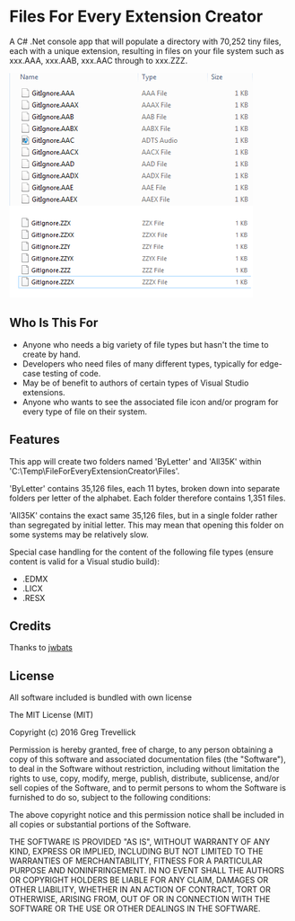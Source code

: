 # Files For Every Extension Creator

A C# .Net console app that will populate a directory with 70,252 tiny files, each with a unique extension, resulting in files on your file system such as xxx.AAA, xxx.AAB, xxx.AAC through to xxx.ZZZ.

![File1](winExpl.png)

## Who Is This For
* Anyone who needs a big variety of file types but hasn't the time to create by hand.
* Developers who need files of many different types, typically for edge-case testing of code.
* May be of benefit to authors of certain types of Visual Studio extensions.
* Anyone who wants to see the associated file icon and/or program for every type of file on their system.

## Features

This app will create two folders named 'ByLetter' and 'All35K' within 'C:\Temp\FileForEveryExtensionCreator\Files'. 

'ByLetter' contains 35,126 files, each 11 bytes, broken down into separate folders per letter of the alphabet. Each folder therefore contains 1,351 files. 

'All35K' contains the exact same 35,126 files, but in a single folder rather than segregated by initial letter. This may mean that opening this folder on some systems may be relatively slow.

Special case handling for the content of the following file types (ensure content is valid for a Visual studio build):
* .EDMX
* .LICX
* .RESX

## Credits

Thanks to [jwbats](https://github.com/jwbats/EdmxStuff)

## License

All software included is bundled with own license

The MIT License (MIT)

Copyright (c) 2016 Greg Trevellick

Permission is hereby granted, free of charge, to any person obtaining a copy of this software and associated documentation files (the "Software"), to deal in the Software without restriction, including without limitation the rights to use, copy, modify, merge, publish, distribute, sublicense, and/or sell copies of the Software, and to permit persons to whom the Software is furnished to do so, subject to the following conditions:

The above copyright notice and this permission notice shall be included in all copies or substantial portions of the Software.

THE SOFTWARE IS PROVIDED "AS IS", WITHOUT WARRANTY OF ANY KIND, EXPRESS OR IMPLIED, INCLUDING BUT NOT LIMITED TO THE WARRANTIES OF MERCHANTABILITY, FITNESS FOR A PARTICULAR PURPOSE AND NONINFRINGEMENT. IN NO EVENT SHALL THE AUTHORS OR COPYRIGHT HOLDERS BE LIABLE FOR ANY CLAIM, DAMAGES OR OTHER LIABILITY, WHETHER IN AN ACTION OF CONTRACT, TORT OR OTHERWISE, ARISING FROM, OUT OF OR IN CONNECTION WITH THE SOFTWARE OR THE USE OR OTHER DEALINGS IN THE SOFTWARE.

 
  